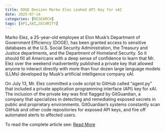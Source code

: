 ```yaml
---
title: DOGE Denizen Marko Elez Leaked API Key for xAI
date: 2025-07-14
categories: [RESEARCH]
tags: [API,XAI,SECURITY]
---
```


Marko Elez, a 25-year-old employee at Elon Musk’s Department of Government Efficiency (DOGE), has been granted access to sensitive databases at the U.S. Social Security Administration, the Treasury and Justice departments, and the Department of Homeland Security. So it should fill all Americans with a deep sense of confidence to learn that Mr. Elez over the weekend inadvertently published a private key that allowed anyone to interact directly with more than four dozen large language models (LLMs) developed by Musk’s artificial intelligence company xAI.

On July 13, Mr. Elez committed a code script to GitHub called “agent.py” that included a private application programming interface (API) key for xAI. The inclusion of the private key was first flagged by GitGuardian, a company that specializes in detecting and remediating exposed secrets in public and proprietary environments. GitGuardian’s systems constantly scan GitHub and other code repositories for exposed API keys, and fire off automated alerts to affected users.

To read the complete article see:
[Read More](https://krebsonsecurity.com/2025/07/doge-denizen-marko-elez-leaked-api-key-for-xai/) 

